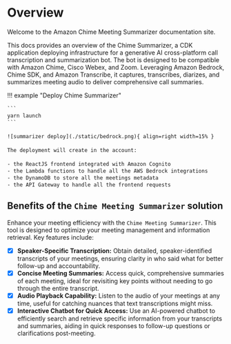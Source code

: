 # Overview

Welcome to the Amazon Chime Meeting Summarizer documentation site.

This docs provides an overview of the Chime Summarizer, a CDK application deploying infrastructure for a generative AI cross-platform call transcription and summarization bot. The bot is designed to be compatible with Amazon Chime, Cisco Webex, and Zoom. Leveraging Amazon Bedrock, Chime SDK, and Amazon Transcribe, it captures, transcribes, diarizes, and summarizes meeting audio to deliver comprehensive call summaries.

!!! example "Deploy Chime Summarizer"
    
    ```
    yarn launch
    ```

    ![summarizer deploy](./static/bedrock.png){ align=right width=15% }

    The deployment will create in the account:

    - the ReactJS frontend integrated with Amazon Cognito
    - the Lambda functions to handle all the AWS Bedrock integrations
    - the DynamoDB to store all the meetings metadata
    - the API Gateway to handle all the frontend requests

## Benefits of the `Chime Meeting Summarizer` solution

Enhance your meeting efficiency with the `Chime Meeting Summarizer`. This tool is designed to optimize your meeting management and information retrieval. Key features include:

- [x] **Speaker-Specific Transcription:** Obtain detailed, speaker-identified transcripts of your meetings, ensuring clarity in who said what for better follow-up and accountability.
- [x] **Concise Meeting Summaries:** Access quick, comprehensive summaries of each meeting, ideal for revisiting key points without needing to go through the entire transcript.
- [x] **Audio Playback Capability:** Listen to the audio of your meetings at any time, useful for catching nuances that text transcriptions might miss.
- [x] **Interactive Chatbot for Quick Access:** Use an AI-powered chatbot to efficiently search and retrieve specific information from your transcripts and summaries, aiding in quick responses to follow-up questions or clarifications post-meeting.
